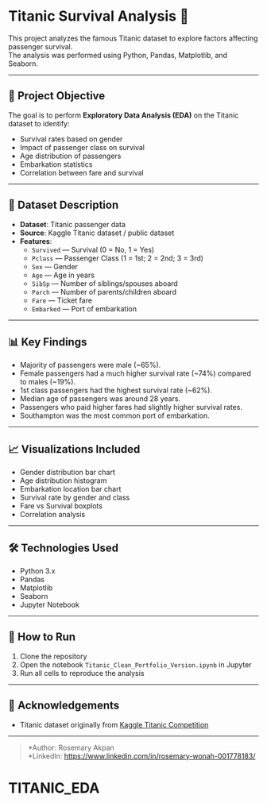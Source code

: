 # Titanic Survival Analysis 🚢

This project analyzes the famous Titanic dataset to explore factors affecting passenger survival.  
The analysis was performed using Python, Pandas, Matplotlib, and Seaborn.

---

## 🔬 Project Objective

The goal is to perform **Exploratory Data Analysis (EDA)** on the Titanic dataset to identify:

- Survival rates based on gender
- Impact of passenger class on survival
- Age distribution of passengers
- Embarkation statistics
- Correlation between fare and survival

---

## 📂 Dataset Description

- **Dataset**: Titanic passenger data  
- **Source**: Kaggle Titanic dataset / public dataset  
- **Features**:
  - `Survived` — Survival (0 = No, 1 = Yes)
  - `Pclass` — Passenger Class (1 = 1st; 2 = 2nd; 3 = 3rd)
  - `Sex` — Gender
  - `Age` — Age in years
  - `SibSp` — Number of siblings/spouses aboard
  - `Parch` — Number of parents/children aboard
  - `Fare` — Ticket fare
  - `Embarked` — Port of embarkation

---

## 📊 Key Findings

- Majority of passengers were male (~65%).
- Female passengers had a much higher survival rate (~74%) compared to males (~19%).
- 1st class passengers had the highest survival rate (~62%).
- Median age of passengers was around 28 years.
- Passengers who paid higher fares had slightly higher survival rates.
- Southampton was the most common port of embarkation.

---

## 📈 Visualizations Included

- Gender distribution bar chart
- Age distribution histogram
- Embarkation location bar chart
- Survival rate by gender and class
- Fare vs Survival boxplots
- Correlation analysis

---

## 🛠️ Technologies Used

- Python 3.x
- Pandas
- Matplotlib
- Seaborn
- Jupyter Notebook

---

## 📎 How to Run

1. Clone the repository
2. Open the notebook `Titanic_Clean_Portfolio_Version.ipynb` in Jupyter
3. Run all cells to reproduce the analysis

---

## 🔗 Acknowledgements

- Titanic dataset originally from [Kaggle Titanic Competition](https://www.kaggle.com/c/titanic)

---

> *Author: Rosemary Akpan  
> *LinkedIn: https://www.linkedin.com/in/rosemary-wonah-001778183/

# TITANIC_EDA
